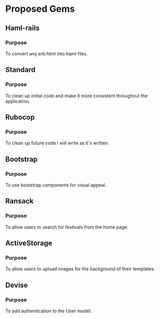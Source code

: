 # Proposed Gems

## Haml-rails

### Purpose

To convert any erb.html into haml files.

## Standard

### Purpose

To clean up initial code and make it more consistent throughout the application.

## Rubocop

### Purpose

To clean up future code I will write as it's written.

## Bootstrap

### Purpose

To use bootstrap components for visual appeal.

## Ransack

### Purpose

To allow users to search for festivals from the home page.

## ActiveStorage

### Purpose

To allow users to upload images for the background of their templates.

## Devise

### Purpose

To add authentication to the User model.
